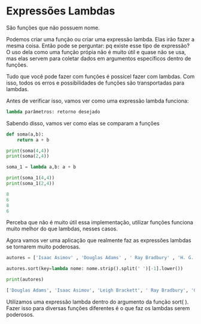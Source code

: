 # Expressões Lambdas

São funções que não possuem nome. 

Podemos criar uma função ou criar uma expressão lambda. Elas irão fazer a mesma coisa. Então pode se perguntar: pq existe esse tipo de expressão? 
O uso dela como uma função própia não é muito útil e quase não se usa, mas elas servem para coletar dados em argumentos específicos dentro de funções.

Tudo que você pode fazer com funções é possícel fazer com lambdas. Com isso, todos os erros e possibilidades de funções são transportadas para lambdas.

Antes de verificar isso, vamos ver como uma expressão lambda funciona:

```Python
lambda parâmetros: retorno desejado
```

Sabendo disso, vamos ver como elas se comparam a funções

```Python
def soma(a,b):
    return a + b

print(soma(4,4))
print(soma(2,4))

soma_1 = lambda a,b: a + b

print(soma_1(4,4))
print(soma_1(2,4))
```

```Python
8
6
8
6
```

Perceba que não é muito útil essa implementação, utilizar funções funciona muito melhor do que lambdas, nesses casos.

Agora vamos ver uma aplicação que realmente faz as expressões lambdas se tornarem muito poderosas.

```Python
autores = ['Isaac Asimov' , 'Douglas Adams' , ' Ray Bradbury' , 'H. G. Wells' , 'Robert Heinlei' , 'Leigh Brackett', 'Arthur C. Clarkel', 'Frank Herbert' , 'Orson Scott Card'] 

autores.sort(key=lambda nome: nome.strip().split(' ')[-1].lower())

print(autores)
```

```Python
['Douglas Adams', 'Isaac Asimov', 'Leigh Brackett', ' Ray Bradbury', 'Orson Scott Card', 'Arthur C. Clarkel', 'Robert Heinlei', 'Frank Herbert', 'H. G. Wells']
```

Utilizamos uma expressão lambda dentro do argumento da função sort( ). Fazer isso para diversas funções diferentes é o que faz os lambdas serem poderosos.

